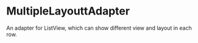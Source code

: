 MultipleLayouttAdapter
======================

An adapter for ListView, which can show different view and layout in each row.
